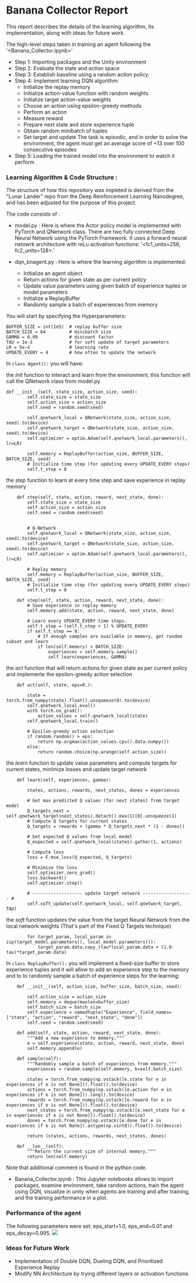 # Banana Collector Report

This report describes the details of the learning algorithm, its implementation, along with ideas for future work.

The high-level steps taken in training an agent following the '<Banana_Collector.ipynb>'

* Step 1: Importing packages and the Unity environment
* Step 2: Evaluate the state and action space
* Step 3: Establish baseline using a random action policy. 
* Step 4: Implement learning DQN algorithm: 
	* Initialize the replay memory
	* Initialize action-value function with random weights
	* Initialize target action-value weights
	* Choose an action using epsilon-greedy methods
	* Perform an action
	* Measure reward	
	* Prepare next state and store experience tuple
	* Obtain random minibatch of tuples
	* Set target and update 
The task is episodic, and in order to solve the environment, the agent must get an average score of +13 over 100 consecutive episodes
* Step 5: Loading the trained model into the environment to watch it perform

### Learning Algorithm & Code Structure :

The structure of how this repository was impleted is derived from the "Lunar Lander" repo from the Deep Reinforcement Learning Nanodegree, and has been adjusted for the purpose of this project. 

The code consists of :

* model.py : Here is where the Actor policy model is implemented with PyTorch and QNetwork class. There are two fully connected Deep Neural Network using the PyTorch Framework. It uses a forward neural netowrk architecture with reLu activation functions: '<fc1_units=256, fc2_units=128>.'

* dqn_bnagent.py : Here is where the learning algorithm is implemented: 
	* Initialize an agent object
	* Return actions for given state as per current policy
	* Update value parameters using given batch of experience tuples or model parameters
	* Initialize a ReplayBuffer
	* Randomly sample a batch of experiences from memory

You will start by specifying the Hyperparameters:
```
BUFFER_SIZE = int(1e5)  # replay buffer size
BATCH_SIZE = 64         # minibatch size
GAMMA = 0.99            # discount factor
TAU = 1e-3              # for soft update of target parameters
LR = 5e-4               # learning rate 
UPDATE_EVERY = 4        # how often to update the network 
```
In ```class Agent():``` you will have:

the _init_ function to interact and learn from the environment, this function will call the QNetwork class from model.py

``` 
def __init__(self, state_size, action_size, seed):
        self.state_size = state_size
        self.action_size = action_size
        self.seed = random.seed(seed)

        self.qnetwork_local = QNetwork(state_size, action_size, seed).to(device)
        self.qnetwork_target = QNetwork(state_size, action_size, seed).to(device)
        self.optimizer = optim.Adam(self.qnetwork_local.parameters(), lr=LR)

        self.memory = ReplayBuffer(action_size, BUFFER_SIZE, BATCH_SIZE, seed)
        # Initialize time step (for updating every UPDATE_EVERY steps)
        self.t_step = 0       
```
the _step_ function to learn at every time step and save experience in replay memory
```
    def step(self, state, action, reward, next_state, done):
        self.state_size = state_size
        self.action_size = action_size
        self.seed = random.seed(seed)


        # Q-Network
        self.qnetwork_local = QNetwork(state_size, action_size, seed).to(device)
        self.qnetwork_target = QNetwork(state_size, action_size, seed).to(device)
        self.optimizer = optim.Adam(self.qnetwork_local.parameters(), lr=LR)

        # Replay memory
        self.memory = ReplayBuffer(action_size, BUFFER_SIZE, BATCH_SIZE, seed)
        # Initialize time step (for updating every UPDATE_EVERY steps)
        self.t_step = 0
    
    def step(self, state, action, reward, next_state, done):
        # Save experience in replay memory
        self.memory.add(state, action, reward, next_state, done)
        
        # Learn every UPDATE_EVERY time steps.
        self.t_step = (self.t_step + 1) % UPDATE_EVERY
        if self.t_step == 0:
            # If enough samples are available in memory, get random subset and learn
            if len(self.memory) > BATCH_SIZE:
                experiences = self.memory.sample()
                self.learn(experiences, GAMMA)

```
the _act_ function that will return actions for given state as per current policy and implemente the epsilon-greedy action selection
```
    def act(self, state, eps=0.):

        state = torch.from_numpy(state).float().unsqueeze(0).to(device)
        self.qnetwork_local.eval()
        with torch.no_grad():
            action_values = self.qnetwork_local(state)
        self.qnetwork_local.train()

        # Epsilon-greedy action selection
        if random.random() > eps:
            return np.argmax(action_values.cpu().data.numpy())
        else:
            return random.choice(np.arange(self.action_size))

```
the _learn_ function to update value parameters and compute targets for current states, minimize losses and update target network
```
    def learn(self, experiences, gamma):

        states, actions, rewards, next_states, dones = experiences
 
        # Get max predicted Q values (for next states) from target model
        Q_targets_next = self.qnetwork_target(next_states).detach().max(1)[0].unsqueeze(1)
        # Compute Q targets for current states
        Q_targets = rewards + (gamma * Q_targets_next * (1 - dones))

        # Get expected Q values from local model
        Q_expected = self.qnetwork_local(states).gather(1, actions)

        # Compute loss
        loss = F.mse_loss(Q_expected, Q_targets)

        # Minimize the loss
        self.optimizer.zero_grad()
        loss.backward()
        self.optimizer.step()

        # ------------------- update target network ------------------- #
        self.soft_update(self.qnetwork_local, self.qnetwork_target, TAU)               
```
the _soft_ function updates the value from the target Neural Network from the local network weights (That's part of the Fixed Q Targets technique)

```
        for target_param, local_param in zip(target_model.parameters(), local_model.parameters()):
            target_param.data.copy_(tau*local_param.data + (1.0-tau)*target_param.data)

```

In ```class ReplayBuffer():``` you will implement a fixed-size buffer to store experience tuples and it will allow to add an experience step to the memory and to  to randomly sample a batch of experience steps for the learning:

```
    def __init__(self, action_size, buffer_size, batch_size, seed):

        self.action_size = action_size
        self.memory = deque(maxlen=buffer_size)  
        self.batch_size = batch_size
        self.experience = namedtuple("Experience", field_names=["state", "action", "reward", "next_state", "done"])
        self.seed = random.seed(seed)
    
    def add(self, state, action, reward, next_state, done):
        """Add a new experience to memory."""
        e = self.experience(state, action, reward, next_state, done)
        self.memory.append(e)
    
    def sample(self):
        """Randomly sample a batch of experiences from memory."""
        experiences = random.sample(self.memory, k=self.batch_size)

        states = torch.from_numpy(np.vstack([e.state for e in experiences if e is not None])).float().to(device)
        actions = torch.from_numpy(np.vstack([e.action for e in experiences if e is not None])).long().to(device)
        rewards = torch.from_numpy(np.vstack([e.reward for e in experiences if e is not None])).float().to(device)
        next_states = torch.from_numpy(np.vstack([e.next_state for e in experiences if e is not None])).float().to(device)
        dones = torch.from_numpy(np.vstack([e.done for e in experiences if e is not None]).astype(np.uint8)).float().to(device)
  
        return (states, actions, rewards, next_states, dones)

    def __len__(self):
        """Return the current size of internal memory."""
        return len(self.memory)
```

Note that additional comment is found in the python code. 

* Banana_Collector.ipynb : This Jupyter notebooks allows to import packages, examine environment, take random actions, train the agent using DQN, visualize in unity when agents are training and after training, and the training performance in a plot. 

### Performance of the agent
The following parameters were set: eps_start=1.0, eps_end=0.01 and eps_decay=0.995. 
![](results/run12302020.JPG)

### Ideas for Future Work
* Implementation of Double DQN, Dueling DQN, and Prioritized Experience Replay
* Modify NN Architecture by trying different layers or activation functions